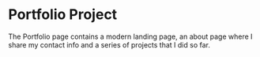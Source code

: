 # Portfolio Project

The Portfolio page contains a modern landing page, an about page where I share my contact info and a series of projects that I did so far. 

